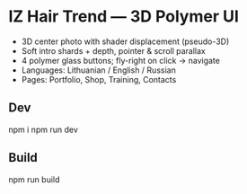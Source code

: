 # IZ Hair Trend — 3D Polymer UI

- 3D center photo with shader displacement (pseudo-3D)
- Soft intro shards + depth, pointer & scroll parallax
- 4 polymer glass buttons; fly-right on click → navigate
- Languages: Lithuanian / English / Russian
- Pages: Portfolio, Shop, Training, Contacts

## Dev
npm i
npm run dev

## Build
npm run build
